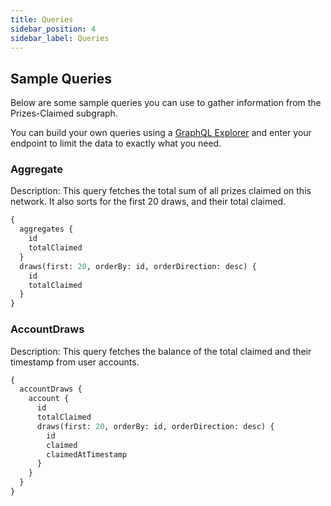 ```yaml
---
title: Queries
sidebar_position: 4
sidebar_label: Queries
---
```


## Sample Queries

Below are some sample queries you can use to gather information from the Prizes-Claimed subgraph.

You can build your own queries using a [GraphQL Explorer](https://graphiql-online.com/graphiql) and enter your endpoint to limit the data to exactly what you need.

### Aggregate

Description: This query fetches the total sum of all prizes claimed on this network. It also sorts for the first 20 draws, and their total claimed.

```graphql
{
  aggregates {
    id
    totalClaimed
  }
  draws(first: 20, orderBy: id, orderDirection: desc) {
    id
    totalClaimed
  }
}
```

### AccountDraws

Description: This query fetches the balance of the total claimed and their timestamp from user accounts.

```graphql
{
  accountDraws {
    account {
      id
      totalClaimed
      draws(first: 20, orderBy: id, orderDirection: desc) {
        id
        claimed
        claimedAtTimestamp
      }
    }
  }
}
```
